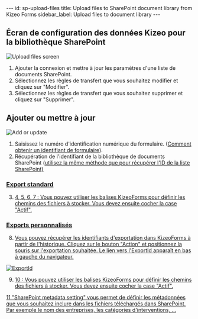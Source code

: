 <meta name="robots" content="noindex">
---
id: sp-upload-files
title: Upload files to SharePoint document library from Kizeo Forms
sidebar_label: Upload files to document library
---

## Écran de configuration des données Kizeo pour la bibliothèque SharePoint

![Upload files screen][upfiles-01]

1. Ajouter la connexion et mettre à jour les paramètres d'une liste de documents SharePoint.
2. Sélectionnez les règles de transfert que vous souhaitez modifier et cliquez sur "Modifier".
3. Sélectionnez les règles de transfert que vous souhaitez supprimer et cliquez sur "Supprimer".

## Ajouter ou mettre à jour

![Add or update][upfiles-02]

1. Saisissez le numéro d'identification numérique du formulaire. (<a href="https://www.kizeo-forms.com/fr/obtenir-id-formulaire/" target="_blank">Comment obtenir un identifiant de formulaire</a>).
2. Récupération de l'identifiant de la bibliothèque de documents SharePoint (<a href="https://kizeo.github.io/kizeo-forms-documentations/docs/fr/sp-update-list" target="_blank">utilisez la même méthode que pour récupérer l'ID de la liste SharePoint)

### Export standard
3. 4, 5, 6, 7 : Vous pouvez utiliser les balises KizeoForms pour définir les chemins des fichiers à stocker. Vous devez ensuite cocher la case "Actif".

### Exports personnalisés

8. Vous pouvez récupérer les identifiants d'exportation dans KizeoForms à partir de l'historique. Cliquez sur le bouton "Action" et positionnez la souris sur l'exportation souhaitée. Le lien vers l'ExportId apparaît en bas à gauche du navigateur.

![ExportId][upfiles-03]

9. 10 : Vous pouvez utiliser les balises KizeoForms pour définir les chemins des fichiers à stocker. Vous devez ensuite cocher la case "Actif".

11 "SharePoint metadata setting" vous permet de définir les métadonnées que vous souhaitez inclure dans les fichiers téléchargés dans SharePoint. Par exemple le nom des entreprises, les catégories d'interventions, ...

<!-- ************************** -->
<!-- ***** Pictures List ****** -->
<!-- ************************** -->

[upfiles-01]: /kizeo-forms-documentations/img/sp/en/upload-files-01.png
[upfiles-02]: /kizeo-forms-documentations/img/sp/en/upload-files-02.png
[upfiles-03]: /kizeo-forms-documentations/img/sp/en/upload-files-03.png
[upfiles-04]: /kizeo-forms-documentations/img/sp/en/upload-files-04.png
